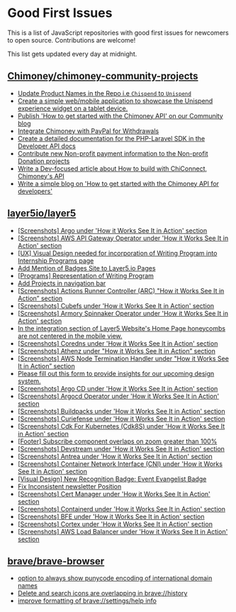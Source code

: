 # Good First Issues

This is a list of JavaScript repositories with good first issues for newcomers to open source. Contributions are welcome!

This list gets updated every day at midnight.

## [Chimoney/chimoney-community-projects](https://github.com/Chimoney/chimoney-community-projects)

- [Update Product Names in the Repo i.e `Chispend` to `Unispend` ](https://github.com/Chimoney/chimoney-community-projects/issues/267)
- [Create a  simple web/mobile application to showcase the Unispend experience widget on a tablet device.](https://github.com/Chimoney/chimoney-community-projects/issues/6)
- [Publish 'How to get started with the Chimoney API' on our Community blog](https://github.com/Chimoney/chimoney-community-projects/issues/137)
- [Integrate Chimoney with PayPal for Withdrawals](https://github.com/Chimoney/chimoney-community-projects/issues/115)
- [Create a detailed documentation for the PHP-Laravel SDK in the Developer API docs](https://github.com/Chimoney/chimoney-community-projects/issues/95)
- [Contribute new Non-profit payment information to the Non-profit Donation projects](https://github.com/Chimoney/chimoney-community-projects/issues/18)
- [Write a Dev-focused article about How to build with ChiConnect, Chimoney's API](https://github.com/Chimoney/chimoney-community-projects/issues/17)
- [Write a simple  blog on 'How to get started with the Chimoney API for developers'](https://github.com/Chimoney/chimoney-community-projects/issues/88)

## [layer5io/layer5](https://github.com/layer5io/layer5)

- [[Screenshots] Argo under 'How it Works See It in Action' section](https://github.com/layer5io/layer5/issues/4862)
- [[Screenshots] AWS API Gateway Operator under 'How it Works See It in Action' section](https://github.com/layer5io/layer5/issues/4851)
- [[UX] Visual Design needed for incorporation of Writing Program into Internship Programs page](https://github.com/layer5io/layer5/issues/4918)
- [ Add Mention of Badges Site to Layer5.io Pages](https://github.com/layer5io/layer5/issues/4892)
- [[Programs] Representation of Writing Program](https://github.com/layer5io/layer5/issues/4917)
- [Add Projects in navigation bar](https://github.com/layer5io/layer5/issues/5054)
- [[Screenshots] Actions Runner Controller (ARC) "How it Works See It in Action” section](https://github.com/layer5io/layer5/issues/4827)
- [[Screenshots] Cubefs under 'How it Works See It in Action' section](https://github.com/layer5io/layer5/issues/4883)
- [[Screenshots] Armory Spinnaker Operator under 'How it Works See It in Action' section](https://github.com/layer5io/layer5/issues/4849)
- [In the integration section of Layer5 Website's Home Page honeycombs are not centered in the mobile view.](https://github.com/layer5io/layer5/issues/5021)
- [[Screenshots] Coredns under 'How it Works See It in Action' section](https://github.com/layer5io/layer5/issues/4878)
- [[Screenshots] Athenz under "How it Works See It in Action” section](https://github.com/layer5io/layer5/issues/4831)
- [[Screenshots] AWS Node Termination Handler under "How it Works See It in Action” section](https://github.com/layer5io/layer5/issues/4832)
- [Please fill out this form to provide insights for our upcoming design system.](https://github.com/layer5io/layer5/issues/4897)
- [[Screenshots] Argo CD under 'How it Works See It in Action' section](https://github.com/layer5io/layer5/issues/4846)
- [[Screenshots] Argocd Operator under 'How it Works See It in Action' section](https://github.com/layer5io/layer5/issues/4848)
- [[Screenshots] Buildpacks under 'How it Works See It in Action' section](https://github.com/layer5io/layer5/issues/4859)
- [[Screenshots] Curiefense under 'How it Works See It in Action' section](https://github.com/layer5io/layer5/issues/4884)
- [[Screenshots] Cdk For Kubernetes (Cdk8S) under 'How it Works See It in Action' section](https://github.com/layer5io/layer5/issues/4863)
- [[Footer] Subscribe component overlaps on zoom greater than 100%](https://github.com/layer5io/layer5/issues/3865)
- [[Screenshots] Devstream under 'How it Works See It in Action' section](https://github.com/layer5io/layer5/issues/4887)
- [[Screenshots] Antrea under 'How it Works See It in Action' section](https://github.com/layer5io/layer5/issues/4840)
- [[Screenshots] Container Network Interface (CNI) under 'How it Works See It in Action' section](https://github.com/layer5io/layer5/issues/4874)
- [[Visual Design] New Recognition Badge: Event Evangelist Badge](https://github.com/layer5io/layer5/issues/4809)
- [Fix Inconsistent newsletter Position ](https://github.com/layer5io/layer5/issues/4750)
- [[Screenshots] Cert Manager under 'How it Works See It in Action' section](https://github.com/layer5io/layer5/issues/4864)
- [[Screenshots] Containerd under 'How it Works See It in Action' section](https://github.com/layer5io/layer5/issues/4875)
- [[Screenshots] BFE under 'How it Works See It in Action' section](https://github.com/layer5io/layer5/issues/4857)
- [[Screenshots] Cortex under 'How it Works See It in Action' section](https://github.com/layer5io/layer5/issues/4879)
- [[Screenshots] AWS Load Balancer under 'How it Works See It in Action' section](https://github.com/layer5io/layer5/issues/4852)

## [brave/brave-browser](https://github.com/brave/brave-browser)

- [option to always show punycode encoding of international domain names](https://github.com/brave/brave-browser/issues/17232)
- [Delete and search icons are overlapping in brave://history](https://github.com/brave/brave-browser/issues/32399)
- [improve formatting of brave://settings/help info](https://github.com/brave/brave-browser/issues/2560)

